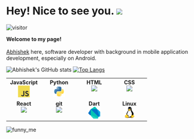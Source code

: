 

<h1> Hey! Nice to see you. <img src="https://emojis.slackmojis.com/emojis/images/1531849430/4246/blob-sunglasses.gif?1531849430" width="40"/></h1>

![visitor](https://visitor-badge.glitch.me/badge?page_id=abhishek-netizen.abhishek-netizen)
<br/>

<p>
	<strong>Welcome to my page!</strong>
    <br><br>
    <a href="https://twitter.com/home">Abhishek</a> here, software developer with background in mobile application development, especially on Android.
	<br>
</p>



![Abhishek's GitHub stats](https://github-readme-stats.vercel.app/api?username=abhishek-netizen&show_icons=true&theme=radical&count_private=true)
[![Top Langs](https://github-readme-stats.vercel.app/api/top-langs/?username=abhishek-netizen&layout=compact&theme=radical)](https://github.com/abhishek-netizen/github-readme-stats)



<table width="320px">
    <tbody>
        <tr valign="top">
            <td width="80px" align="center">
            <span><strong>JavaScript</strong></span><br>
            <img height="32px" src="https://github.com/devicons/devicon/blob/v2.15.1/icons/javascript/javascript-original.svg">
            </td>
            <td width="80px" align="center">
            <span><strong>Python</strong></span><br>
            <img height="32" src="https://github.com/devicons/devicon/blob/v2.15.1/icons/python/python-original.svg">
            </td>
            <td width="80px" align="center">
            <span><strong>HTML</strong></span><br>
            <img height="32" src="https://cdn.jsdelivr.net/gh/devicons/devicon/icons/html5/html5-original.svg">
            </td>
            <td width="80px" align="center">
            <span><strong>CSS</strong></span><br>
            <img height="32px" src="https://cdn.jsdelivr.net/gh/devicons/devicon/icons/css3/css3-original.svg">
            </td>
        </tr>
        <tr valign="top">
            <td width="80px" align="center">
            <span><strong>React</strong></span><br>
            <img height="32px" src="https://cdn.jsdelivr.net/gh/devicons/devicon/icons/react/react-original.svg">
            </td>
            <td width="80px" align="center">
            <span><strong>git</strong></span><br>
            <img height="32px" src="https://cdn.jsdelivr.net/gh/devicons/devicon/icons/git/git-plain.svg">
            </td>
            <td width="80px" align="center">
            <span><strong>Dart</strong></span><br>
            <img height="32px" src="https://github.com/devicons/devicon/blob/v2.15.1/icons/dart/dart-original.svg">
            <td width="80px" align="center">
            <span><strong>Linux</strong></span><br>
            <img height="32px" src="https://github.com/devicons/devicon/blob/v2.15.1/icons/linux/linux-original.svg">
            </td>
        </tr>
    </tbody>
</table>


![funny_me](https://undo.io/media/uploads/files/Frustrated_programmer_qeR3D5O.gif)
